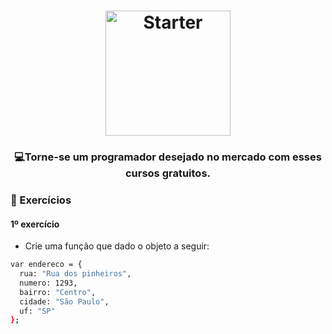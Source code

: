 <h1 align="center">
    <img alt="Starter" src="https://upload.wikimedia.org/wikipedia/commons/thumb/9/99/Unofficial_JavaScript_logo_2.svg/200px-Unofficial_JavaScript_logo_2.svg.png"  widht="200px" height="200px" />
</h1>

<h3 align="center">
  💻<strong>Torne-se um programador desejado</strong> no mercado com esses cursos gratuitos.
</h3>
 
### :hammer: Exercícios

#### 1º exercício

- Crie uma função que dado o objeto a seguir:

```bash
var endereco = {  
  rua: "Rua dos pinheiros",  
  numero: 1293,  
  bairro: "Centro",  
  cidade: "São Paulo",  
  uf: "SP"
};
```
